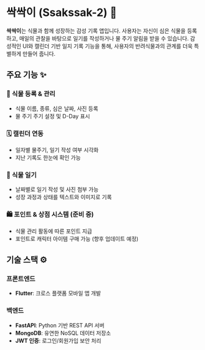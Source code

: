 # 싹싹이 (Ssakssak-2) 🌱

**싹싹이**는 식물과 함께 성장하는 감성 기록 앱입니다. 사용자는 자신이 심은 식물을 등록하고, 매일의 관찰을 바탕으로 일기를 작성하거나 물 주기 알림을 받을 수 있습니다. 감성적인 UI와 캘린더 기반 일지 기록 기능을 통해, 사용자의 반려식물과의 관계를 더욱 특별하게 만들어 줍니다.

## 주요 기능 ✨

### 🌿 식물 등록 & 관리
- 식물 이름, 종류, 심은 날짜, 사진 등록
- 물 주기 주기 설정 및 D-Day 표시

### 🗓️ 캘린더 연동
- 일자별 물주기, 일기 작성 여부 시각화
- 지난 기록도 한눈에 확인 가능

### 📔 식물 일기
- 날짜별로 일기 작성 및 사진 첨부 가능
- 성장 과정과 상태를 텍스트와 이미지로 기록

### 🛍️ 포인트 & 상점 시스템 (준비 중)
- 식물 관리 활동에 따른 포인트 지급
- 포인트로 캐릭터 아이템 구매 가능 (향후 업데이트 예정)

## 기술 스택 ⚙️

### 프론트엔드
- **Flutter**: 크로스 플랫폼 모바일 앱 개발

### 백엔드
- **FastAPI**: Python 기반 REST API 서버
- **MongoDB**: 유연한 NoSQL 데이터 저장소
- **JWT 인증**: 로그인/회원가입 보안 처리
